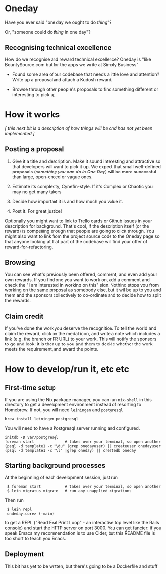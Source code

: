 # Oneday

Have you ever said "one day we ought to do _thing_"?

Or, "someone could do _thing_ in one day"?

## Recognising technical excellence

How do we recognise and reward technical excellence?  Oneday is
"like BountySource.com but for the apps we write at Simply Business"

* Found some area of our codebase that needs a little love and
  attention?  Write up a proposal and attach a Kudosh
  reward.

* Browse through other people's proposals to find something different
  or interesting to pick up.

# How it works

_[ this next bit is a description of how things will be and has not
yet been implemented ]_

## Posting a proposal

1. Give it a title and description. Make it sound interesting and
attractive so that developers will want to pick it up.  We expect that
small well-defined proposals (*something you can do in One Day*) will
be more successful than large, open-ended or vague ones.

2. Estimate its complexity, Cynefin-style.  If it's Complex or Chaotic
you may no get many takers

3. Decide how important it is and how much you value it.

4. Post it. For great justice!

Optionally you might want to link to Trello cards or Github issues in
your description for background.  That's cool, if the description
itself (or the reward) is compelling enough that people are going to
click through.  You might also want to link from the project source
code to the Oneday page so that anyone looking at that part of the
codebase will find your offer of reward-for-refactoring.

## Browsing

You can see what's previously been offered, comment, and even add your
own rewards.  If you find one you want to work on, add a comment and
check the "I am interested in working on this" sign.  Nothing stops
you from working on the same proposal as somebody else, but it wil be
up to you and them and the sponsors collectively to co-ordinate and to
decide how to split the rewards.

## Claim credit

If you've done the work you deserve the recognition.  To tell the
world and claim the reward, click on the medal icon, and write a note
which includes a link (e.g. the branch or PR URL) to your work. This
will notify the sponsors to go and look: it is then up to you and them
to decide whether the work meets the requirement, and award the
points.

# How to develop/run it, etc etc

## First-time setup

If you are using the Nix package manager, you can run `nix-shell` in
this directory to get a development environment instead of resorting
to Homebrew.  If not, you will need `leiningen` and `postgresql`

    brew install leiningen postgresql

You will need to have a Postgresql server running and configured.

    initdb -D var/postgresql
    foreman start              # takes over your terminal, so open another
    (psql -d template1 -c "\du" |grep onedayuser) || createuser onedayuser
    (psql -d template1 -c "\l" |grep oneday) || createdb oneday


## Starting background processes

At the beginning of each development session, just run

     $ foreman start           # takes over your terminal, so open another
     $ lein migratus migrate   # run any unapplied migrations

Then run

     $ lein repl
     ondeday.core> (-main)

to get a REPL ("Read Eval Print Loop" - an interactive top level like
the Rails console) and start the HTTP server on port 3000.  You can
get fancier: if you speak Emacs my recommendation is to use Cider, but
this README file is too short to teach you Emacs.


## Deployment

This bit has yet to be written, but there's going to be a Dockerfile and stuff
